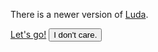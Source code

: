 <!-- markdownlint-disable -->
<div class="alert fix-t fix-l w-100 bc-danger jc-center" style="z-index:100" data-toggle-target="site-version-alert">
  <div class="alert-content">
    <p>
      There is a newer version of <a class="link-light" data-turbolinks="false" href="{{ site.luda.siteBaseUrl }}">Luda</a>.
    </p>
  </div>
  <div class="alert-action">
    <a data-turbolinks="false" href="{{ site.luda.siteBaseUrl }}" class="btn btn-light btn-small mr-small">Let's go!</a>
    <button data-toggleable class="btn btn-hollow-light btn-small">I don't care.</button>
  </div>
</div>
